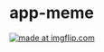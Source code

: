 # app-meme


<a href="https://imgflip.com/gif/2a2x27"><img src="https://i.imgflip.com/2a2x27.gif" title="made at imgflip.com"/></a>
